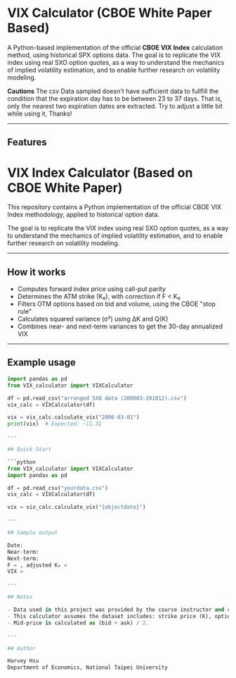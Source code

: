 # VIX Calculator (CBOE White Paper Based)

A Python-based implementation of the official **CBOE VIX Index** calculation method, using historical SPX options data.
The goal is to replicate the VIX index using real SXO option quotes, as a way to understand the mechanics of implied volatility estimation, and to enable further research on volatility modeling.


**Cautions**
The csv Data sampled doesn't have sufficient data to fullfill the condition that the expiration day has to be between 23 to 37 days. That is, only the nearest two expiration dates are extracted. Try to adjust a little bit while using it, Thanks! 

---

## Features
# VIX Index Calculator (Based on CBOE White Paper)

This repository contains a Python implementation of the official CBOE VIX Index methodology, applied to historical option data.

The goal is to replicate the VIX index using real SXO option quotes, as a way to understand the mechanics of implied volatility estimation, and to enable further research on volatility modeling.

---

## How it works

- Computes forward index price using call-put parity
- Determines the ATM strike (K₀), with correction if F < K₀
- Filters OTM options based on bid and volume, using the CBOE "stop rule"
- Calculates squared variance (σ²) using ΔK and Q(K)
- Combines near- and next-term variances to get the 30-day annualized VIX

---

## Example usage

```python
import pandas as pd
from VIX_calculator import VIXCalculator

df = pd.read_csv("arranged SXO data (200603-201012).csv")
vix_calc = VIXCalculator(df)

vix = vix_calc.calculate_vix("2006-03-01")
print(vix)  # Expected: ~11.31

---

## Quick Start

```python
from VIX_calculator import VIXCalculator
import pandas as pd

df = pd.read_csv("yourdata.csv")
vix_calc = VIXCalculator(df)

vix = vix_calc.calculate_vix("{objectdate}")

---

## Sample output

Date: 
Near-term: 
Next-term: 
F = , adjusted K₀ = 
VIX = 

---

## Notes

- Data used in this project was provided by the course instructor and contains historical SXO (TXO) option quotes from 2006–2010.
- This calculator assumes the dataset includes: strike price (K), option type (PC), bid/ask quotes, risk-free rate (rf), and time-to-expiry (T).
- Mid-price is calculated as (bid + ask) / 2.

---

## Author

Harvey Hsu  
Department of Economics, National Taipei University
